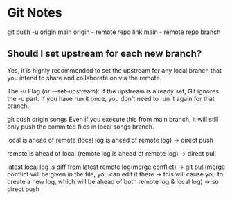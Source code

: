 # Git Notes
git push -u origin main
origin - remote repo link
main - remote repo branch

## Should I set upstream for each new branch?
Yes, it is highly recommended to set the upstream for any local branch that you intend to share and collaborate on via the remote.

The -u Flag (or --set-upstream): If the upstream is already set, Git ignores the -u part. If you have run it once, you don't need to run it again for that branch.

git push origin songs
Even if you execute this from main branch, it will still only push the commited files in local songs branch.

local is ahead of remote (local log is ahead of remote log) -> direct push

remote is ahead of local (remote log is ahead of remote log) -> direct pull

latest local log is diff from latest remote log(merge conflict) -> git pull(merge conflict will be given in the file, you can edit it there -> this will cause you to create a new log, which will be ahead of both remote log & local log) -> so direct push